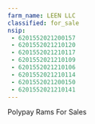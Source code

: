 ```yaml
---
farm_name: LEEN LLC
classified: for_sale
nsip:
 - 6201552021200157
 - 6201552021210120
 - 6201552021210117
 - 6201552021210109
 - 6201552021210106
 - 6201552021210114
 - 6201552021200150
 - 6201552021210141
---
```


Polypay Rams For Sales
